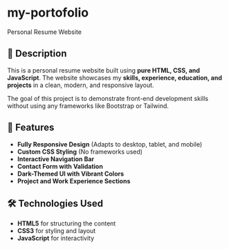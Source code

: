 # my-portofolio

 Personal Resume Website

## 📌 Description
This is a personal resume website built using **pure HTML, CSS, and JavaScript**. The website showcases my **skills, experience, education, and projects** in a clean, modern, and responsive layout. 

The goal of this project is to demonstrate front-end development skills without using any frameworks like Bootstrap or Tailwind.

## 🎨 Features
- **Fully Responsive Design** (Adapts to desktop, tablet, and mobile)
- **Custom CSS Styling** (No frameworks used)
- **Interactive Navigation Bar**  
- **Contact Form with Validation**  
- **Dark-Themed UI with Vibrant Colors**  
- **Project and Work Experience Sections**  

## 🛠️ Technologies Used
- **HTML5** for structuring the content  
- **CSS3** for styling and layout  
- **JavaScript** for interactivity
